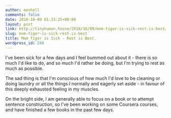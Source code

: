 ```yaml
---
author: meshell
comments: false
date: 2018-10-09 01:33:25+00:00
layout: post
link: http://tinyhuman.house/2018/10/09/mom-tiger-is-sick-rest-is-best/
slug: mom-tiger-is-sick-rest-is-best
title: Mom Tiger is Sick - Rest is Best.
wordpress_id: 248
---
```





I've been sick for a few days and I feel bummed out about it - there is so much I'd like to do, and so much I'd rather be doing, but I'm trying to rest as much as possible.











The sad thing is that I'm conscious of how much I'd love to be cleaning or doing laundry or all the things I normally and eagerly set aside - in favour of this deeply exhausted feeling in my muscles.







On the bright side, I am generally able to focus on a book or to attempt sentence construction, so I've been working on some Coursera courses, and have finished a few books in the past few days. 



